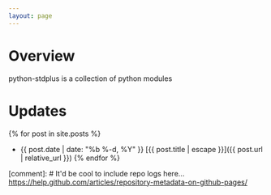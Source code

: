 ```yaml
---
layout: page
---
```


# Overview

python-stdplus is a collection of python modules

# Updates
{% for post in site.posts %}
* <span class="post-meta">{{ post.date | date: "%b %-d, %Y" }}</span> [{{ post.title | escape }}]({{ post.url | relative_url }})
{% endfor %}

[comment]: # It'd be cool to include repo logs here... https://help.github.com/articles/repository-metadata-on-github-pages/ 
